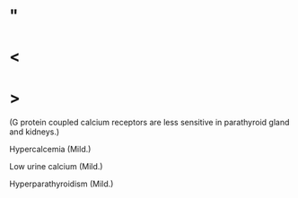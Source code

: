 # "

# <

# >

(G protein coupled calcium receptors are less sensitive in parathyroid gland and kidneys.)

Hypercalcemia
(Mild.)

Low urine calcium
(Mild.)

Hyperparathyroidism
(Mild.)
